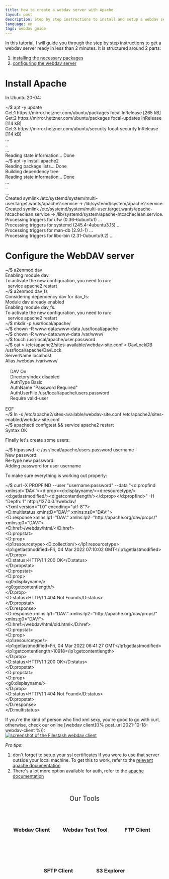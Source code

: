 ```yaml
---
title: How to create a webdav server with Apache
layout: post
description: Step by step instructions to install and setup a webdav server using Apache and its related dav modules in less than 2 minutes
language: en
tags: webdav guide
---
```


In this tutorial, I will guide you through the step by step instructions to get a webdav server ready in less than 2 minutes. It is structured around 2 parts:
1. [installing the necessary packages](#install-apache)
2. [configuring the webdav server](#configure-the-webdav-server)

# Install Apache

In Ubuntu 20-04:
<div class="terminal">
<span class="prompt">~/$ </span>apt -y update<br>
<span class="stdout">
Get:1 https://mirror.hetzner.com/ubuntu/packages focal InRelease [265 kB]<br/>
Get:2 https://mirror.hetzner.com/ubuntu/packages focal-updates InRelease [114 kB]<br/>
Get:3 https://mirror.hetzner.com/ubuntu/security focal-security InRelease [114 kB]<br/>
...<br/>
..<br/>
...<br/>
Reading state information... Done<br/>
</span>
<span class="prompt">~/$ </span>apt -y install apache2<br>
<span class="stdout">
Reading package lists... Done<br>
Building dependency tree<br>
Reading state information... Done<br>
...<br>
..<br>
...<br>
Created symlink /etc/systemd/system/multi-user.target.wants/apache2.service → /lib/systemd/system/apache2.service.<br/>
Created symlink /etc/systemd/system/multi-user.target.wants/apache-htcacheclean.service → /lib/systemd/system/apache-htcacheclean.service.<br/>
Processing triggers for ufw (0.36-6ubuntu1) ...<br/>
Processing triggers for systemd (245.4-4ubuntu3.15) ...<br/>
Processing triggers for man-db (2.9.1-1) ...<br/>
Processing triggers for libc-bin (2.31-0ubuntu9.2) ...<br/>
</span>
</div>

# Configure the WebDAV server


<div class="terminal">
<span class="prompt">~/$ </span>a2enmod dav<br>
<span class="stdout">
Enabling module dav.<br/>
To activate the new configuration, you need to run:<br/>
&nbsp;&nbsp;service apache2 restart<br/>
</span>
<span class="prompt">~/$ </span>a2enmod dav_fs<br>
<span class="stdout">
Considering dependency dav for dav_fs:<br/>
Module dav already enabled<br/>
Enabling module dav_fs.<br/>
To activate the new configuration, you need to run:<br/>
&nbsp;&nbsp;service apache2 restart<br/>
</span>
<span class="prompt">~/$ </span>mkdir -p /usr/local/apache/<br>
<span class="prompt">~/$ </span>chown -R www-data:www-data /usr/local/apache<br>
<span class="prompt">~/$ </span>chown -R www-data:www-data /var/www/<br>
<span class="prompt">~/$ </span>touch /usr/local/apache/user.password<br>
<span class="prompt">~/$ </span>cat > /etc/apache2/sites-available/webdav-site.conf <<EOF<br/>
DavLockDB /usr/local/apache/DavLock<br/>
ServerName localhost<br/>
Alias /webdav /var/www/<br/>
<Directory /var/www/><br/>
&nbsp;&nbsp;&nbsp;&nbsp;DAV On<br/>
&nbsp;&nbsp;&nbsp;&nbsp;DirectoryIndex disabled<br/>
&nbsp;&nbsp;&nbsp;&nbsp;AuthType Basic<br/>
&nbsp;&nbsp;&nbsp;&nbsp;AuthName "Password Required"<br/>
&nbsp;&nbsp;&nbsp;&nbsp;AuthUserFile /usr/local/apache/users.password<br/>
&nbsp;&nbsp;&nbsp;&nbsp;Require valid-user<br/>
</Directory><br/>
EOF<br/>
<span class="prompt">~/$ </span>ln -s /etc/apache2/sites-available/webdav-site.conf /etc/apache2/sites-enabled/webdav-site.conf<br>
<span class="prompt">~/$ </span>apachectl configtest && service apache2 restart<br>
<span class="stdout">
Syntax OK<br/>
</span>
</div>

Finally let's create some users:
<div class="terminal">
<span class="prompt">~/$ </span>htpasswd -c /usr/local/apache/users.password username<br>
<span class="stdout">
New password: <br>
Re-type new password: <br>
Adding password for user username<br>
</span>
</div>

To make sure everything is working out properly:
<div class="terminal">
<span class="prompt">~/$ </span>curl -X PROPFIND --user "username:password" --data "&lt;d:propfind xmlns:d='DAV:'&gt;&lt;d:prop&gt;&lt;d:displayname/&gt;&lt;d:resourcetype/&gt;&lt;d:getlastmodified/&gt;&lt;d:getcontentlength/&gt;&lt;/d:prop&gt;&lt;/d:propfind&gt;" -H "Depth: 1" http://127.0.0.1/webdav/<br>
<span class="stdout">
&lt;?xml version="1.0" encoding="utf-8"?&gt;<br/>
&lt;D:multistatus xmlns:D="DAV:" xmlns:ns0="DAV:"&gt;<br/>
&lt;D:response xmlns:lp1="DAV:" xmlns:lp2="http://apache.org/dav/props/" xmlns:g0="DAV:"&gt;<br/>
&lt;D:href&gt;/webdav/html/&lt;/D:href&gt;<br/>
&lt;D:propstat&gt;<br/>
&lt;D:prop&gt;<br/>
&lt;lp1:resourcetype&gt;&lt;D:collection/&gt;&lt;/lp1:resourcetype&gt;<br/>
&lt;lp1:getlastmodified&gt;Fri, 04 Mar 2022 07:10:02 GMT&lt;/lp1:getlastmodified&gt;<br/>
&lt;/D:prop&gt;<br/>
&lt;D:status&gt;HTTP/1.1 200 OK&lt;/D:status&gt;<br/>
&lt;/D:propstat&gt;<br/>
&lt;D:propstat&gt;<br/>
&lt;D:prop&gt;<br/>
&lt;g0:displayname/&gt;<br/>
&lt;g0:getcontentlength/&gt;<br/>
&lt;/D:prop&gt;<br/>
&lt;D:status&gt;HTTP/1.1 404 Not Found&lt;/D:status&gt;<br/>
&lt;/D:propstat&gt;<br/>
&lt;/D:response&gt;<br/>
&lt;D:response xmlns:lp1="DAV:" xmlns:lp2="http://apache.org/dav/props/" xmlns:g0="DAV:"&gt;<br/>
&lt;D:href&gt;/webdav/html/old.html&lt;/D:href&gt;<br/>
&lt;D:propstat&gt;<br/>
&lt;D:prop&gt;<br/>
&lt;lp1:resourcetype/&gt;<br/>
&lt;lp1:getlastmodified&gt;Fri, 04 Mar 2022 06:41:27 GMT&lt;/lp1:getlastmodified&gt;<br/>
&lt;lp1:getcontentlength&gt;10918&lt;/lp1:getcontentlength&gt;<br/>
&lt;/D:prop&gt;<br/>
&lt;D:status&gt;HTTP/1.1 200 OK&lt;/D:status&gt;<br/>
&lt;/D:propstat&gt;<br/>
&lt;D:propstat&gt;<br/>
&lt;D:prop&gt;<br/>
&lt;g0:displayname/&gt;<br/>
&lt;/D:prop&gt;<br/>
&lt;D:status&gt;HTTP/1.1 404 Not Found&lt;/D:status&gt;<br/>
&lt;/D:propstat&gt;<br/>
&lt;/D:response&gt;<br/>
&lt;/D:multistatus&gt;<br/>
</span>
</div>

If you're the kind of person who find xml sexy, you're good to go with curl, otherwise, check our online [webdav client]({% post_url 2021-10-18-webdav-client %}):

<a href="{% post_url 2021-10-18-webdav-client %}"><img class="fancy" src="https://www.filestash.app/img/screenshots/viewerpage.png" alt="screenshot of the Filestash webdav client" style="margin-top: -15px;" /></a>

*Pro tips*: 
1. don't forget to setup your ssl certificates if you were to use that server outside your local machine. To get this to work, refer to the [relevant apache documentation](http://www.apache.com/how-to-setup-an-ssl-certificate-on-apache/)
2. There's a lot more option available for auth, refer to the [apache documentation](https://httpd.apache.org/docs/current/howto/htaccess.html#auth)

<div class="related">
    <div class="title">
        Our Tools<br>
        <img src="https://mickael.kerjean.me/assets/img/arrow_bottom.png"/>
    </div>
    <div class="related_content">
        <a href="{% post_url 2021-10-18-webdav-client %}"><h3 class="no-anchor">Webdav Client</h3></a>        <a href="{% post_url 2022-01-15-webdav-test-tool %}"><h3 class="no-anchor">Webdav Test Tool</h3></a><a href="{% post_url 2019-11-26-ftp-web-client %}"><h3 class="no-anchor">FTP Client</h3></a><a href="{% post_url 2020-04-30-sftp-browser %}"><h3 class="no-anchor">SFTP Client</h3></a><a href="{% post_url 2019-11-21-s3-browser %}"><h3 class="no-anchor">S3 Explorer</h3></a>
    </div>
</div>
<style>
 .related{ text-align:center;margin-top:50px;}
 .related .title{
     font-size: 1.5em;
     margin-top: 30px;
 }
 .related .title img{
     animation: bounce 1s infinite alternate;
     width: 16px;
     height: 17px;
 }
 .related .related_content { margin-top:5px; }
 .related .related_content h3 {
     background: var(--bg-color);
     padding: 50px 0;
     border-radius: 5px;
     margin: 0!important;
 }
 .related .related_content a{
     display: inline-block;
     width: calc(33% - 10px);
     padding: 5px;
     text-decoration: none!important;
 }
 .related .related_content a:hover{
     transform: scale(1.1);
     transition: ease 0.3s transform;
 }
 .related .related_content a:hover h3{
     background: var(--emphasis-primary);
     transition: ease 0.3s background;
 }

 @media only screen and (max-width: 550px) {
     .related .related_content a{ width: 100%; }
 }
 @keyframes bounce {
     from {
         transform: translate3d(0,0,0);
     }
     to {
         transform: translate3d(0,-8px,0);
     }
 }
</style>
